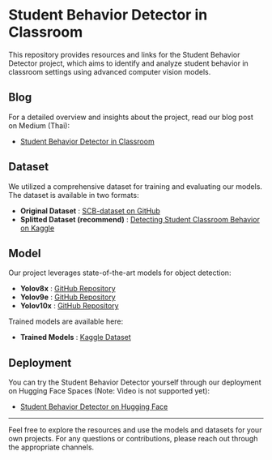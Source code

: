 # Student Behavior Detector in Classroom

This repository provides resources and links for the Student Behavior Detector project, which aims to identify and analyze student behavior in classroom settings using advanced computer vision models.

## Blog

For a detailed overview and insights about the project, read our blog post on Medium (Thai):
- [Student Behavior Detector in Classroom](https://medium.com/@nontaphatfirm/student-behavior-detector-in-classroom-20f2fe5cc8a3)

## Dataset

We utilized a comprehensive dataset for training and evaluating our models. The dataset is available in two formats:
- **Original Dataset** : [SCB-dataset on GitHub](https://github.com/Whiffe/SCB-dataset)
- **Splitted Dataset (recommend)** : [Detecting Student Classroom Behavior on Kaggle](https://www.kaggle.com/datasets/nonpat/detecting-student-classroom-behavior2)

## Model

Our project leverages state-of-the-art models for object detection:
- **Yolov8x** : [GitHub Repository](https://github.com/ultralytics/ultralytics)
- **Yolov9e** : [GitHub Repository](https://github.com/WongKinYiu/yolov9)
- **Yolov10x** : [GitHub Repository](https://github.com/THU-MIG/yolov10)

Trained models are available here:
- **Trained Models** : [Kaggle Dataset](https://www.kaggle.com/datasets/nonpat/test010/data)

## Deployment

You can try the Student Behavior Detector yourself through our deployment on Hugging Face Spaces (Note: Video is not supported yet):
- [Student Behavior Detector on Hugging Face](https://huggingface.co/spaces/nontaphat/Student-Behavior-Detector)

---

Feel free to explore the resources and use the models and datasets for your own projects. For any questions or contributions, please reach out through the appropriate channels.
